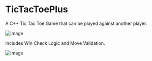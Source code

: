# TicTacToePlus
A C++ Tic Tac Toe Game that can be played against another player. 

![image](https://github.com/user-attachments/assets/97d8f6b9-ac05-4279-9516-aea9681dacb7)

Includes Win Check Logic and Move Validation.

![image](https://github.com/user-attachments/assets/60ae274a-5f2b-40b0-b702-9c394d611802)
